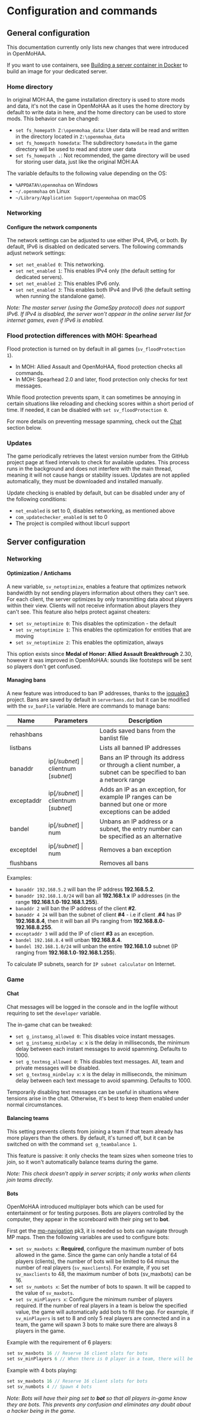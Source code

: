 # Configuration and commands

## General configuration

This documentation currently only lists new changes that were introduced in OpenMoHAA.

If you want to use containers, see [Building a server container in Docker](../../docker/server/README.md) to build an image for your dedicated server.

### Home directory

In original MOH:AA, the game installation directory is used to store mods and data, it's not the case in OpenMoHAA as it uses the home directory by default to write data in here, and the home directory can be used to store mods. This behavior can be changed:

- `set fs_homepath Z:\openmohaa_data`: User data will be read and written in the directory located in `Z:\openmohaa_data`
- `set fs_homepath homedata`: The subdirectory `homedata` in the game directory will be used to read and store user data
- `set fs_homepath .`: Not recommended, the game directory will be used for storing user data, just like the original MOH:AA

The variable defaults to the following value depending on the OS:

- `%APPDATA%\openmohaa` on Windows
- `~/.openmohaa` on Linux
- `~/Library/Application Support/openmohaa` on macOS

### Networking

#### Configure the network components

The network settings can be adjusted to use either IPv4, IPv6, or both. By default, IPv6 is disabled on dedicated servers. The following commands adjust network settings:

- `set net_enabled 0`: This networking.
- `set net_enabled 1`: This enables IPv4 only (the default setting for dedicated servers).
- `set net_enabled 2`: This enables IPv6 only.
- `set net_enabled 3`: This enables both IPv4 and IPv6 (the default setting when running the standalone game).

*Note: The master server (using the GameSpy protocol) does not support IPv6. If IPv4 is disabled, the server won't appear in the online server list for internet games, even if IPv6 is enabled.*

### Flood protection differences with MOH: Spearhead

Flood protection is turned on by default in all games (`sv_floodProtection 1`).

- In MOH: Allied Assault and OpenMoHAA, flood protection checks all commands.
- In MOH: Spearhead 2.0 and later, flood protection only checks for text messages.

While flood protection prevents spam, it can sometimes be annoying in certain situations like reloading and checking scores within a short period of time. If needed, it can be disabled with `set sv_floodProtection 0`.

For more details on preventing message spamming, check out the [Chat](#chat) section below.

### Updates

The game periodically retrieves the latest version number from the GitHub project page at fixed intervals to check for available updates. This process runs in the background and does not interfere with the main thread, meaning it will not cause hangs or stability issues. Updates are not applied automatically, they must be downloaded and installed manually.

Update checking is enabled by default, but can be disabled under any of the following conditions:
- `net_enabled` is set to 0, disables networking, as mentioned above
- `com_updatechecker_enabled` is set to 0
- The project is compiled without libcurl support

## Server configuration

### Networking

#### Optimization / Antichams

A new variable, `sv_netoptimize`, enables a feature that optimizes network bandwidth by not sending players information about others they can't see. For each client, the server optimizes by only transmitting data about players within their view. Clients will not receive information about players they can't see. This feature also helps protect against cheaters:

- `set sv_netoptimize 0`: This disables the optimization - the default
- `set sv_netoptimize 1`: This enables the optimization for entities that are moving
- `set sv_netoptimize 2`: This enables the optimization, always

This option exists since **Medal of Honor: Allied Assault Breakthrough** 2.30, however it was improved in OpenMoHAA: sounds like footsteps will be sent so players don't get confused.

#### Managing bans

A new feature was introduced to ban IP addresses, thanks to the [ioquake3](https://ioquake3.org/) project. Bans are saved by default in `serverbans.dat` but it can be modified with the `sv_banFile` variable. Here are commands to manage bans:

|Name       |Parameters                             |Description
|-----------|---------------------------------------|-----------
|rehashbans |                                       |Loads saved bans from the banlist file
|listbans   |                                       |Lists all banned IP addresses
|banaddr    |ip[*/subnet*] \| clientnum [*subnet*]  |Bans an IP through its address or through a client number, a subnet can be specified to ban a network range
|exceptaddr |ip[*/subnet*] \| clientnum [*subnet*]  |Adds an IP as an exception, for example IP ranges can be banned but one or more exceptions can be added
|bandel     |ip[*/subnet*] \| num                   |Unbans an IP address or a subnet, the entry number can be specified as an alternative
|exceptdel  |ip[*/subnet*] \| num                   |Removes a ban exception
|flushbans  |                                       |Removes all bans

Examples:

- `banaddr 192.168.5.2` will ban the IP address **192.168.5.2**.
- `banaddr 192.168.1.0/24` will ban all **192.168.1.x** IP addresses (in the range **192.168.1.0**-**192.168.1.255**).
- `banaddr 2` will ban the IP address of the client **#2**.
- `banaddr 4 24` will ban the subnet of client **#4** - i.e if client .**#4** has IP **192.168.8.4**, then it will ban all IPs ranging from **192.168.8.0**-**192.168.8.255**.
- `exceptaddr 3` will add the IP of client **#3** as an exception.
- `bandel 192.168.8.4` will unban **192.168.8.4**.
- `bandel 192.168.1.0/24` will unban the entire **192.168.1.0** subnet (IP ranging from **192.168.1.0**-**192.168.1.255**).

To calculate IP subnets, search for `IP subnet calculator` on Internet.

### Game

#### Chat

Chat messages will be logged in the console and in the logfile without requiring to set the `developer` variable.

The in-game chat can be tweaked:

- `set g_instamsg_allowed 0`: This disables voice instant messages.
- `set g_instamsg_minDelay x`: x is the delay in milliseconds, the minimum delay between each instant messages to avoid spamming. Defaults to 1000.
- `set g_textmsg_allowed 0`: This disables text messages. All, team and private messages will be disabled.
- `set g_textmsg_minDelay x`: x is the delay in milliseconds, the minimum delay between each text message to avoid spamming. Defaults to 1000.

Temporarily disabling text messages can be useful in situations where tensions arise in the chat. Otherwise, it's best to keep them enabled under normal circumstances.

#### Balancing teams

This setting prevents clients from joining a team if that team already has more players than the others. By default, it's turned off, but it can be switched on with the command `set g_teambalance 1`.

This feature is passive: it only checks the team sizes when someone tries to join, so it won't automatically balance teams during the game.

*Note: This check doesn't apply in server scripts; it only works when clients join teams directly.*

#### Bots

OpenMoHAA introduced multiplayer bots which can be used for entertainment or for testing purposes. Bots are players controlled by the computer, they appear in the scoreboard with their ping set to **bot**.

First get the [mp-navigation](https://github.com/openmoh/mp-navigation) pk3, it is needed so bots can navigate through MP maps. Then the following variables are used to configure bots:

- `set sv_maxbots x`: **Required**, configure the maximum number of bots allowed in the game. Since the game can only handle a total of 64 players (clients), the number of bots will be limited to 64 minus the number of real players (`sv_maxclients`). For example, if you set `sv_maxclients` to 48, the maximum number of bots (sv_maxbots) can be 16.
- `set sv_numbots x`: Set the number of bots to spawn. It will be capped to the value of `sv_maxbots`.
- `set sv_minPlayers x`: Configure the minimum number of players required. If the number of real players in a team is below the specified value, the game will automatically add bots to fill the gap. For example, if `sv_minPlayers` is set to 8 and only 5 real players are connected and in a team, the game will spawn 3 bots to make sure there are always 8 players in the game.

Example with the requirement of 6 players:
```cpp
set sv_maxbots 16 // Reserve 16 client slots for bots
set sv_minPlayers 6 // When there is 0 player in a team, there will be 6 bots. When there is 1 player in a team, there will be 5 bots, and so on
```

Example with 4 bots playing:
```cpp
set sv_maxbots 16 // Reserve 16 client slots for bots
set sv_numbots 4 // Spawn 4 bots
```

*Note: Bots will have their ping set to **bot** so that all players in-game know they are bots. This prevents any confusion and eliminates any doubt about a hacker being in the game.*

